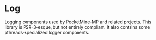 # Log
Logging components used by PocketMine-MP and related projects.
This library is PSR-3-esque, but not entirely compliant.
It also contains some pthreads-specialized logger components.
